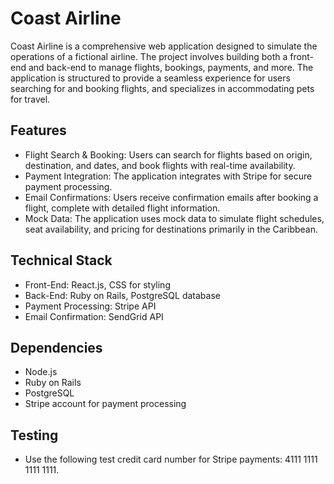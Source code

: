 # Coast Airline

Coast Airline is a comprehensive web application designed to simulate the operations of a fictional airline. The project involves building both a front-end and back-end to manage flights, bookings, payments, and more. The application is structured to provide a seamless experience for users searching for and booking flights, and specializes in accommodating pets for travel.

## Features
- Flight Search & Booking: Users can search for flights based on origin, destination, and dates, and book flights with real-time availability.
- Payment Integration: The application integrates with Stripe for secure payment processing.
- Email Confirmations: Users receive confirmation emails after booking a flight, complete with detailed flight information.
- Mock Data: The application uses mock data to simulate flight schedules, seat availability, and pricing for destinations primarily in the Caribbean.

## Technical Stack
- Front-End: React.js, CSS for styling
- Back-End: Ruby on Rails, PostgreSQL database
- Payment Processing: Stripe API
- Email Confirmation: SendGrid API

## Dependencies
- Node.js
- Ruby on Rails
- PostgreSQL
- Stripe account for payment processing

## Testing
- Use the following test credit card number for Stripe payments: 4111 1111 1111 1111.